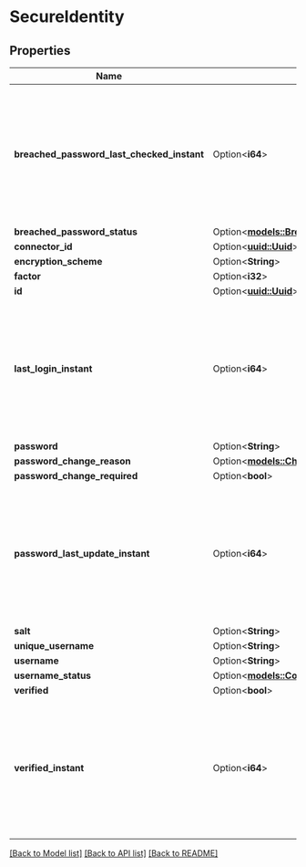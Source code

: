 # SecureIdentity

## Properties

Name | Type | Description | Notes
------------ | ------------- | ------------- | -------------
**breached_password_last_checked_instant** | Option<**i64**> | The number of milliseconds since the unix epoch: January 1, 1970 00:00:00 UTC. This value is always in UTC. | [optional]
**breached_password_status** | Option<[**models::BreachedPasswordStatus**](BreachedPasswordStatus.md)> |  | [optional]
**connector_id** | Option<[**uuid::Uuid**](uuid::Uuid.md)> |  | [optional]
**encryption_scheme** | Option<**String**> |  | [optional]
**factor** | Option<**i32**> |  | [optional]
**id** | Option<[**uuid::Uuid**](uuid::Uuid.md)> |  | [optional]
**last_login_instant** | Option<**i64**> | The number of milliseconds since the unix epoch: January 1, 1970 00:00:00 UTC. This value is always in UTC. | [optional]
**password** | Option<**String**> |  | [optional]
**password_change_reason** | Option<[**models::ChangePasswordReason**](ChangePasswordReason.md)> |  | [optional]
**password_change_required** | Option<**bool**> |  | [optional]
**password_last_update_instant** | Option<**i64**> | The number of milliseconds since the unix epoch: January 1, 1970 00:00:00 UTC. This value is always in UTC. | [optional]
**salt** | Option<**String**> |  | [optional]
**unique_username** | Option<**String**> |  | [optional]
**username** | Option<**String**> |  | [optional]
**username_status** | Option<[**models::ContentStatus**](ContentStatus.md)> |  | [optional]
**verified** | Option<**bool**> |  | [optional]
**verified_instant** | Option<**i64**> | The number of milliseconds since the unix epoch: January 1, 1970 00:00:00 UTC. This value is always in UTC. | [optional]

[[Back to Model list]](../README.md#documentation-for-models) [[Back to API list]](../README.md#documentation-for-api-endpoints) [[Back to README]](../README.md)


